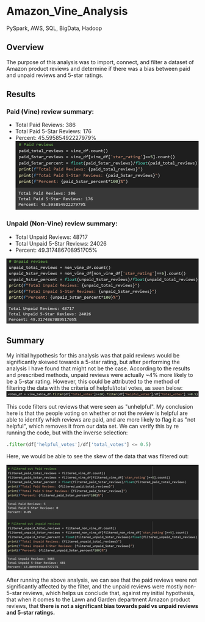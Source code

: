 # Amazon_Vine_Analysis
PySpark, AWS, SQL, BigData, Hadoop

## Overview
The purpose of this analysis was to import, connect, and filter a dataset of Amazon product reviews and determine if there was a bias between paid and unpaid reviews and 5-star ratings. 

## Results
### Paid (Vine) review summary:
* Total Paid Reviews: 386
* Total Paid 5-Star Reviews: 176
* Percent: 45.59585492227979%
![paid](images/paid_summary.png)

### Unpaid (Non-Vine) review summary:
* Total Unpaid Reviews: 48717
* Total Unpaid 5-Star Reviews: 24026
* Percent: 49.317486708951705%

![unpaid](images/unpaid_summary.png)

## Summary
My initial hypothesis for this analysis was that paid reviews would be significantly skewed towards a 5-star rating, but after performing the analysis I have found that might not be the case. According to the results and prescribed methods, unpaid reviews were actually ~4% more likely to be a 5-star rating. However, this could be attributed to the method of filtering the data with the criteria of helpful/total votes, as seen below: 
![helpful](images/helpfulcode.png)

This code filters out reviews that were seen as "unhelpful". My conclusion here is that the people voting on whether or not the review is helpful are able to identify which reviews are paid, and are more likely to flag it as "not helpful", which removes it from our data set. We can verify this by re running the code, but with the inverse selection: 
```Python
.filter(df['helpful_votes']/df['total_votes'] <= 0.5)
```

Here, we would be able to see the skew of the data that was filtered out:

![unhelpful](images/unhelpfulcode.png)

After running the above analysis, we can see that the paid reviews were not significantly affected by the filter, and the unpaid reviews were mostly non-5-star reviews, which helps us conclude that, against my initial hypothesis, that when it comes to the Lawn and Garden department Amazon product reviews, that **there is not a significant bias towards paid vs unpaid reviews and 5-star ratings.** 